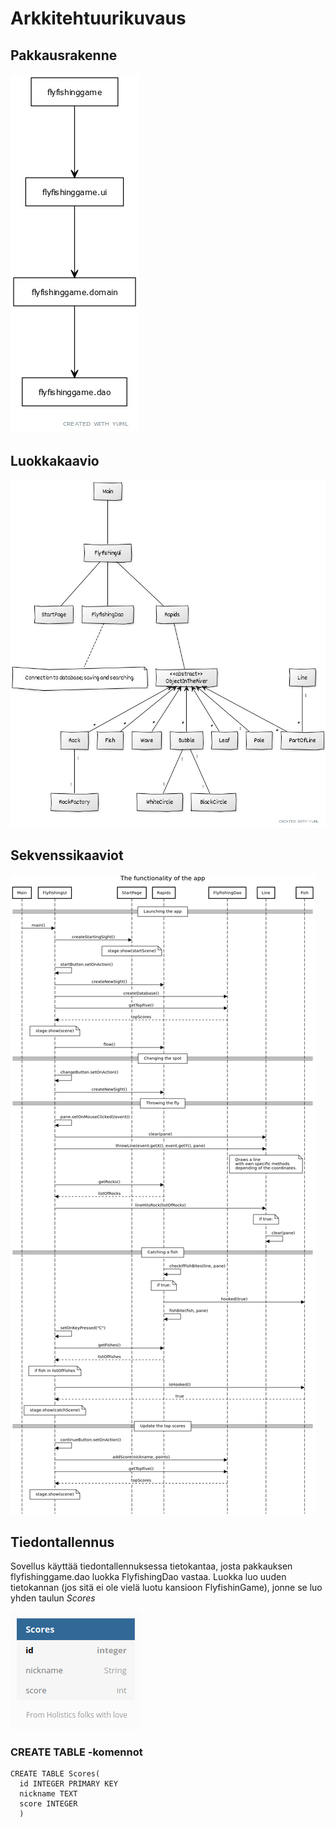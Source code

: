 # Arkkitehtuurikuvaus

## Pakkausrakenne

![pakkausrakenne](https://github.com/matiastamsi/ot-harjoitustyo/blob/master/dokumentaatio/kuvat/pakkausrakenne.jpg)

## Luokkakaavio

![luokkakaavio](https://github.com/matiastamsi/ot-harjoitustyo/blob/master/dokumentaatio/kuvat/luokkakaavio.jpg)

## Sekvenssikaaviot

![sekvenssikaavio pelin kulusta](https://github.com/matiastamsi/ot-harjoitustyo/blob/master/dokumentaatio/kuvat/sekvenssikaavio.png)

## Tiedontallennus

Sovellus käyttää tiedontallennuksessa tietokantaa, josta pakkauksen flyfishinggame.dao luokka FlyfishingDao vastaa.
Luokka luo uuden tietokannan (jos sitä ei ole vielä luotu kansioon FlyfishinGame), jonne se luo yhden taulun _Scores_

![tietokanta](https://github.com/matiastamsi/ot-harjoitustyo/blob/master/dokumentaatio/kuvat/db.png)

### CREATE TABLE -komennot

    CREATE TABLE Scores(
      id INTEGER PRIMARY KEY
      nickname TEXT
      score INTEGER
      )
